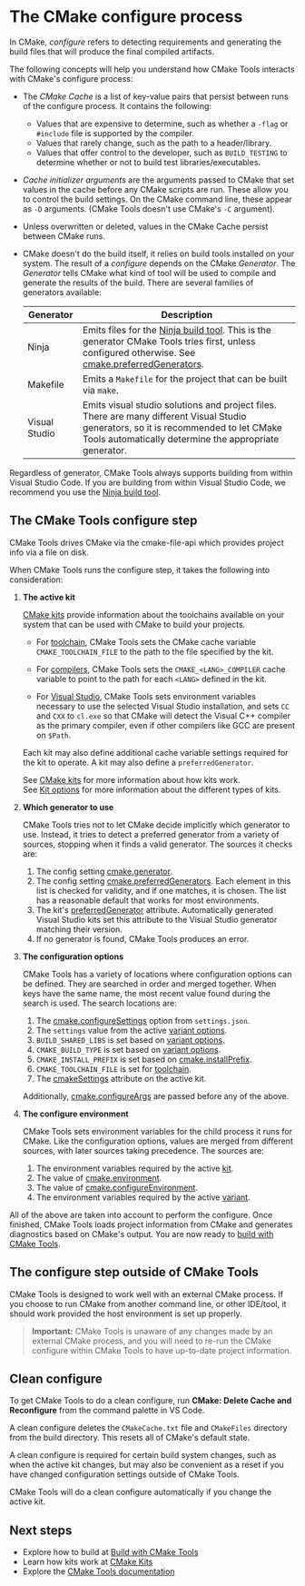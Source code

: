 # The CMake configure process

In CMake, _configure_ refers to detecting requirements and generating the build
files that will produce the final compiled artifacts.

The following concepts will help you understand how CMake Tools interacts with
CMake's configure process:

-   The _CMake Cache_ is a list of key-value pairs that persist between runs of
    the configure process. It contains the following:

    -   Values that are expensive to determine, such as whether a `-flag` or
        `#include` file is supported by the compiler.
    -   Values that rarely change, such as the path to a header/library.
    -   Values that offer control to the developer, such as `BUILD_TESTING` to
        determine whether or not to build test libraries/executables.

-   _Cache initializer arguments_ are the arguments passed to CMake that set
    values in the cache before any CMake scripts are run. These allow you to
    control the build settings. On the CMake command line, these appear as `-D`
    arguments. (CMake Tools doesn't use CMake's `-C` argument).
-   Unless overwritten or deleted, values in the CMake Cache persist between
    CMake runs.
-   CMake doesn't do the build itself, it relies on build tools installed on
    your system. The result of a _configure_ depends on the CMake _Generator_.
    The _Generator_ tells CMake what kind of tool will be used to compile and
    generate the results of the build. There are several families of generators
    available:

    | Generator     | Description                                                                                                                                                                                                     |
    | ------------- | --------------------------------------------------------------------------------------------------------------------------------------------------------------------------------------------------------------- |
    | Ninja         | Emits files for the [Ninja build tool](https://ninja-build.org). This is the generator CMake Tools tries first, unless configured otherwise. See [cmake.preferredGenerators](cmake-settings.md#cmake-settings). |
    | Makefile      | Emits a `Makefile` for the project that can be built via `make`.                                                                                                                                                |
    | Visual Studio | Emits visual studio solutions and project files. There are many different Visual Studio generators, so it is recommended to let CMake Tools automatically determine the appropriate generator.                  |

Regardless of generator, CMake Tools always supports building from within Visual
Studio Code. If you are building from within Visual Studio Code, we recommend
you use the [Ninja build tool](https://ninja-build.org/).

## The CMake Tools configure step

CMake Tools drives CMake via the cmake-file-api which provides project info via
a file on disk.

When CMake Tools runs the configure step, it takes the following into
consideration:

1. **The active kit**

    [CMake kits](kits.md) provide information about the toolchains available on
    your system that can be used with CMake to build your projects.

    - For [toolchain](kits.md#specify-a-toolchain), CMake Tools sets the CMake
      cache variable `CMAKE_TOOLCHAIN_FILE` to the path to the file specified by
      the kit.

    - For [compilers](kits.md#specify-a-compiler), CMake Tools sets the
      `CMAKE_<LANG>_COMPILER` cache variable to point to the path for each
      `<LANG>` defined in the kit.

    - For [Visual Studio](kits.md#visual-studio), CMake Tools sets environment
      variables necessary to use the selected Visual Studio installation, and
      sets `CC` and `CXX` to `cl.exe` so that CMake will detect the Visual C++
      compiler as the primary compiler, even if other compilers like GCC are
      present on `$Path`.

    Each kit may also define additional cache variable settings required for the
    kit to operate. A kit may also define a `preferredGenerator`.

    See [CMake kits](kits.md) for more information about how kits work.\
    See [Kit options](kits.md#kit-options) for more information about the
    different types of kits.

1. **Which generator to use**

    CMake Tools tries not to let CMake decide implicitly which generator to use.
    Instead, it tries to detect a preferred generator from a variety of sources,
    stopping when it finds a valid generator. The sources it checks are:

    1. The config setting [cmake.generator](cmake-settings.md#cmake-settings).
    1. The config setting
       [cmake.preferredGenerators](cmake-settings.md#cmake-settings). Each
       element in this list is checked for validity, and if one matches, it is
       chosen. The list has a reasonable default that works for most
       environments.
    1. The kit's [preferredGenerator](cmake-settings.md#cmake-settings)
       attribute. Automatically generated Visual Studio kits set this attribute
       to the Visual Studio generator matching their version.
    1. If no generator is found, CMake Tools produces an error.

1. **The configuration options**

    CMake Tools has a variety of locations where configuration options can be
    defined. They are searched in order and merged together. When keys have the
    same name, the most recent value found during the search is used. The search
    locations are:

    1. The [cmake.configureSettings](cmake-settings.md#cmake-settings) option
       from `settings.json`.
    2. The `settings` value from the active
       [variant options](variants.md#variants-options).
    3. `BUILD_SHARED_LIBS` is set based on
       [variant options](variants.md#variants-options).
    4. `CMAKE_BUILD_TYPE` is set based on
       [variant options](variants.md#variants-options).
    5. `CMAKE_INSTALL_PREFIX` is set based on
       [cmake.installPrefix](cmake-settings.md#cmake-settings).
    6. `CMAKE_TOOLCHAIN_FILE` is set for
       [toolchain](kits.md#specify-a-toolchain).
    7. The [cmakeSettings](kits.md#general-options) attribute on the active kit.

    Additionally, [cmake.configureArgs](cmake-settings.md#cmake-settings) are
    passed before any of the above.

1. **The configure environment**

    CMake Tools sets environment variables for the child process it runs for
    CMake. Like the configuration options, values are merged from different
    sources, with later sources taking precedence. The sources are:

    1. The environment variables required by the active [kit](kits.md).
    2. The value of [cmake.environment](cmake-settings.md#cmake-settings).
    3. The value of
       [cmake.configureEnvironment](cmake-settings.md#cmake-settings).
    4. The environment variables required by the active [variant](variants.md).

All of the above are taken into account to perform the configure. Once finished,
CMake Tools loads project information from CMake and generates diagnostics based
on CMake's output. You are now ready to [build with CMake Tools](build.md).

## The configure step outside of CMake Tools

CMake Tools is designed to work well with an external CMake process. If you
choose to run CMake from another command line, or other IDE/tool, it should work
provided the host environment is set up properly.

> **Important:** CMake Tools is unaware of any changes made by an external CMake
> process, and you will need to re-run the CMake configure within CMake Tools to
> have up-to-date project information.

## Clean configure

To get CMake Tools to do a clean configure, run **CMake: Delete Cache and
Reconfigure** from the command palette in VS Code.

A clean configure deletes the `CMakeCache.txt` file and `CMakeFiles` directory
from the build directory. This resets all of CMake's default state.

A clean configure is required for certain build system changes, such as when the
active kit changes, but may also be convenient as a reset if you have changed
configuration settings outside of CMake Tools.

CMake Tools will do a clean configure automatically if you change the active
kit.

## Next steps

-   Explore how to build at [Build with CMake Tools](build.md)
-   Learn how kits work at [CMake Kits](kits.md)
-   Explore the [CMake Tools documentation](README.md)
